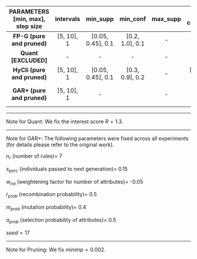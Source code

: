 | PARAMETERS [min, max], step size |  intervals |      min_supp     |     min_conf    | max_supp |   h-confidence  |    n_gens    |    p_size    |       w_s       |       w_c       |       w_a       |       w_r       |
|:--------------------------------:|:----------:|:-----------------:|:---------------:|:--------:|:---------------:|:------------:|:------------:|:---------------:|:---------------:|:---------------:|:---------------:|
|    **FP-G (pure and pruned)**    | [5, 10], 1 | [0.05, 0.45], 0.1 | [0.2, 1.0], 0.1 |     -    |        -        |       -      |       -      |        -        |        -        |        -        |        -        |
|       **Quant [EXCLUDED]**       |      -     |         -         |        -        |     -    |        -        |       -      |       -      |        -        |        -        |        -        |        -        |
|    **HyCli (pure and pruned)**   | [5, 10], 1 | [0.05, 0.45], 0.1 | [0.3, 0.9], 0.2 |     -    | [0.3, 0.9], 0.3 |       -      |       -      |        -        |        -        |        -        |        -        |
|    **GAR+ (pure and pruned)**    | [5, 10], 1 |         -         |                 |     -    |        -        | [30, 60], 30 | [30, 60], 30 | [0.3, 0.6], 0.3 | [0.5, 1.0], 0.5 | [0.3, 0.5], 0.2 | [0.3, 0.5], 0.2 |


-----
Note for Quant: We fix the interest score $R = 1.3$.

-----
Note for GAR+: The following parameters were fixed across all experiments (for details please refer to the original work).

$n_r$ (number of rules)= 7

$s_{perc}$ (individuals passed to next generation)= 0.15

$w_{na}$ (weightening factor for number of attributes)= -0.05

$r_{prob}$ (recombination probability)= 0.5

$m_{prob}$ (mutation probability)= 0.4

$a_{prob}$ (selection probability of attributes)= 0.5

$seed = 17$

-----
Note for Pruning: We fix $minimp = 0.002$.